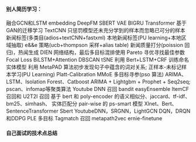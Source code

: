 #### 别人简历学习：
融合GCN和LSTM
embedding
DeepFM
SBERT
VAE
BIGRU Transformer 
基于GAN的迁移学习
TextCNN
只惩罚模型还未充分学到的样本而忽略已可分的样本
新闻标签(多类目(adios+textCNN+fastxml)
本地新闻标签(PU learning+本地区域抽取)
e&&e 策略(ucb+thompson 采样+alias table)
新闻质量打分(poission 回 归)，热闻生成
DIEN 网络结构，最后多目标混排使用 Pareto 寻优寻找最佳参数
Focal Loss
BiLSTM+Attention
DBSCAN
tSNE
利用 Bert+LSTM+CRF 训练命名实体模型
利用 MetaPAD 算法初步发现句子中蕴含的词对关系;
正样本-未标记样本学习(PU Learning)
Platt-Calibration
MMoE 
多目标寻参(pso 算法)
ARIMA、LSTM、Isolation Forest、Catboost
ARIMA + Lightgbm + Prophet + Seq2seq;
pscan、infomap等聚类算法
Youtube DNN 召回
bandit 
easyEnsemble
ItemCF 召回和 U2T2I 召回
基于 bert 和 poly-encoder 的语义相似分、jaccard、tf-idf、bm25、simhash、 实体匹配分
pair-wise 的 ps-smart 模型
Xlnet、Bert、SentenceTransformer
Sbert
YoutubeDNN，SRGNN，LightGCN
DQN，DRQN和DDPG
PLE 多目标
Tagmatch 召回
metapath2vec
ernie-finetune


#### 自己面试的技术点总结





